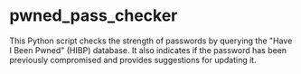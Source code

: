 # pwned_pass_checker
This Python script checks the strength of passwords by querying the "Have I Been Pwned" (HIBP) database. It also indicates if the password has been previously compromised and provides suggestions for updating it.
